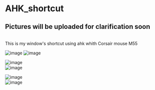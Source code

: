 # AHK_shortcut
<h2>Pictures will be uploaded for clarification soon </h2> <br>
This is my window's shortcut using ahk whith Corsair mouse M55 <br>


![image](https://user-images.githubusercontent.com/108789992/195885087-8e053200-9f6f-4a08-a3bd-098123238ebd.png)
![image](https://user-images.githubusercontent.com/108789992/195885208-6486d845-26c6-44c0-81b2-255a1abaa977.png)<br>

![image](https://user-images.githubusercontent.com/108789992/195894310-deecd4de-0d3a-457e-b809-a46fd9a8d3e6.png)<br>
![image](https://user-images.githubusercontent.com/108789992/196323746-38d1ab7a-618e-447b-ba4c-21a00893983e.png)
<br>

![image](https://user-images.githubusercontent.com/108789992/195895180-fb97a3c0-c1e4-4557-b45a-840cc4df0d07.png)<br>
![image](https://user-images.githubusercontent.com/108789992/195895274-989768f6-dd89-4302-baf7-51e536681f48.png)<br>


